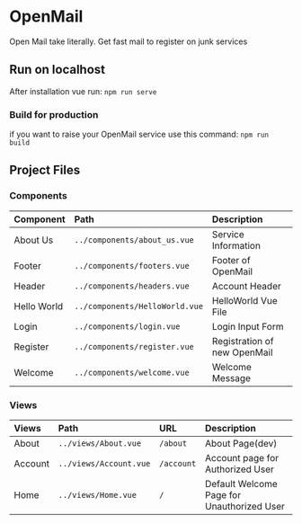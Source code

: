 # OpenMail
 Open Mail take literally. Get fast mail to register on junk services 
## Run on localhost
After installation vue run: `npm run serve`
### Build for production
if you want to raise your OpenMail service use this command: `npm run build`

## Project Files
### Components
| Component    |  Path                          | Description                  |
| :---         | :---                           | :---                         |
| About Us     | `../components/about_us.vue`   | Service Information          |
| Footer       | `../components/footers.vue`    | Footer of OpenMail           |
| Header       | `../components/headers.vue`    | Account Header               |
| Hello World  | `../components/HelloWorld.vue` | HelloWorld Vue File          |
| Login        | `../components/login.vue`      | Login Input Form             |
| Register     | `../components/register.vue`   | Registration of new OpenMail |
| Welcome      | `../components/welcome.vue`    | Welcome Message              |
### Views
| Views        |  Path                  | URL        | Description | 
| :---         | :---                   | :---       | :---        |
| About        | `../views/About.vue`   | `/about`   | About Page(dev) |
| Account      | `../views/Account.vue` | `/account` | Account page for Authorized User |
| Home         | `../views/Home.vue`    | `/`        | Default Welcome Page for Unauthorized User |
